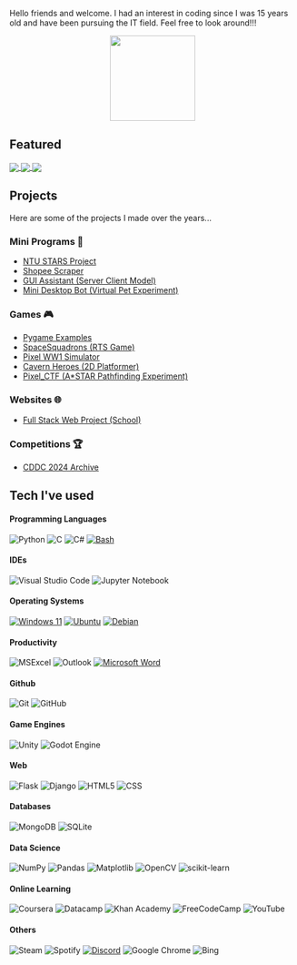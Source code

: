 <p>Hello friends and welcome. I had an interest in coding since I was 15 years old and have been pursuing the IT field. Feel free to look around!!!</p>
<p align= "center">
  <img  height= "150" src="https://github-readme-streak-stats.herokuapp.com/?user=nabilaidilreza&theme=react&layout=compact" />
</p>

<h2> Featured </h2>

<a href="https://github.com/NabilAidilreza/NTU_STARS_Project">
 <img align="center" src="https://github-readme-stats.vercel.app/api/pin/?username=nabilaidilreza&repo=NTU_STARS_Project&theme=react" />
</a>

<a href="https://github.com/NabilAidilreza/CDDC-2024-TOOLKIT">
 <img align="center" src="https://github-readme-stats.vercel.app/api/pin/?username=nabilaidilreza&repo=CDDC-2024-TOOLKIT&theme=react" />
</a>


<a href="https://github.com/NabilAidilreza/researchcompiler">
 <img align="center" src="https://github-readme-stats.vercel.app/api/pin/?username=nabilaidilreza&repo=researchcompiler&theme=react" />
</a>

<h2> Projects </h2>
Here are some of the projects I made over the years...
<h3>Mini Programs 📂</h3>
    <ul>
        <li><a href ="https://github.com/NabilAidilreza/NTU_STARS_Project">NTU STARS Project</a></li>
        <li><a href ="https://github.com/NabilAidilreza/ShopeeScraper">Shopee Scraper</a></li>
        <li><a href ="https://github.com/NabilAidilreza/GUI_Assistant">GUI Assistant (Server Client Model)</a></li>
        <li><a href ="https://github.com/NabilAidilreza/desktop_bot">Mini Desktop Bot (Virtual Pet Experiment)</a></li>
    </ul>
<h3>Games 🎮</h3>
    <ul>
        <li><a href ="https://github.com/NabilAidilreza/pygames">Pygame Examples</a></li>
        <li><a href ="https://github.com/NabilAidilreza/spacesquadrons">SpaceSquadrons (RTS Game)</a></li>
        <li><a href ="https://github.com/NabilAidilreza/ww1_pixel_sim">Pixel WW1 Simulator</a></li>
        <li><a href ="https://github.com/NabilAidilreza/2D_platformer">Cavern Heroes (2D Platformer)</a></li>
        <li><a href ="https://github.com/NabilAidilreza/ctf_pixel_sim">Pixel_CTF (A*STAR Pathfinding Experiment)</a></li>
    </ul>
<h3>Websites 🌐</h3>
    <ul>
        <li><a href ="https://github.com/NabilAidilreza/fast_food_website">Full Stack Web Project (School)</a></li>
    </ul>
<h3>Competitions 🏆</h3>
<ul>
  <li><a href="https://github.com/NabilAidilreza/CDDC-2024-Archive">CDDC 2024 Archive</a></li>
</ul>
<h2> Tech I've used </h2>

  #### Programming Languages
  ![Python](https://img.shields.io/badge/python-3670A0?style=for-the-badge&logo=python&logoColor=ffdd54)
  ![C](https://img.shields.io/badge/c-%2300599C.svg?style=for-the-badge&logo=c&logoColor=white)
  ![C#](https://img.shields.io/badge/c%23-%23239120.svg?style=for-the-badge&logo=c-sharp&logoColor=white)
  [![Bash](https://img.shields.io/badge/Bash-4EAA25?style=for-the-badge&logo=gnubash&logoColor=fff)](#)
  #### IDEs
  ![Visual Studio Code](https://img.shields.io/badge/Visual%20Studio%20Code-0078d7.svg?style=for-the-badge&logo=visual-studio-code&logoColor=white)
  ![Jupyter Notebook](https://img.shields.io/badge/jupyter-%23FA0F00.svg?style=for-the-badge&logo=jupyter&logoColor=white)
  #### Operating Systems
  [![Windows 11](https://img.shields.io/badge/Windows%2011-0078D4?style=for-the-badge&logo=windows11&logoColor=fff)](#)
  [![Ubuntu](https://img.shields.io/badge/Ubuntu-E95420?style=for-the-badge&logo=ubuntu&logoColor=white)](#)
  [![Debian](https://img.shields.io/badge/Debian-A81D33?style=for-the-badge&logo=debian&logoColor=fff)](#)
  #### Productivity
  ![MSExcel](https://img.shields.io/badge/Microsoft_Excel-217346?style=for-the-badge&logo=microsoft-excel&logoColor=white) 
  ![Outlook](https://img.shields.io/badge/Microsoft_Outlook-0078D4?style=for-the-badge&logo=microsoft-outlook&logoColor=white)
  [![Microsoft Word](https://img.shields.io/badge/Microsoft_Word-2B579A?style=for-the-badge&logo=microsoft-word&logoColor=white)](#)
  #### Github
  ![Git](https://img.shields.io/badge/Git-F05032?style=for-the-badge&logo=git&logoColor=white)
  ![GitHub](https://img.shields.io/badge/GitHub-100000?style=for-the-badge&logo=github&logoColor=white)
  #### Game Engines
  ![Unity](https://img.shields.io/badge/unity-%23000000.svg?style=for-the-badge&logo=unity&logoColor=white)
  ![Godot Engine](https://img.shields.io/badge/GODOT-%23FFFFFF.svg?style=for-the-badge&logo=godot-engine)
  #### Web
  ![Flask](https://img.shields.io/badge/flask-%23000.svg?style=for-the-badge&logo=flask&logoColor=white)
  ![Django](https://img.shields.io/badge/django-%23092E20.svg?style=for-the-badge&logo=django&logoColor=white)
  ![HTML5](https://img.shields.io/badge/HTML5-E34F26?style=for-the-badge&logo=html5&logoColor=white)
  ![CSS](https://img.shields.io/badge/CSS-239120?&style=for-the-badge&logo=css3&logoColor=white)
  #### Databases
  ![MongoDB](https://img.shields.io/badge/MongoDB-%234ea94b.svg?style=for-the-badge&logo=mongodb&logoColor=white)
  ![SQLite](https://img.shields.io/badge/sqlite-%2307405e.svg?style=for-the-badge&logo=sqlite&logoColor=white)
  #### Data Science
  ![NumPy](https://img.shields.io/badge/numpy-%23013243.svg?style=for-the-badge&logo=numpy&logoColor=white)
  ![Pandas](https://img.shields.io/badge/pandas-%23150458.svg?style=for-the-badge&logo=pandas&logoColor=white)
  ![Matplotlib](https://img.shields.io/badge/Matplotlib-%23ffffff.svg?style=for-the-badge&logo=Matplotlib&logoColor=black)
  ![OpenCV](https://img.shields.io/badge/opencv-%23white.svg?style=for-the-badge&logo=opencv&logoColor=white)
  ![scikit-learn](https://img.shields.io/badge/scikit--learn-%23F7931E.svg?style=for-the-badge&logo=scikit-learn&logoColor=white)
  #### Online Learning
  ![Coursera](https://img.shields.io/badge/Coursera-%230056D2.svg?style=for-the-badge&logo=Coursera&logoColor=white)
  ![Datacamp](https://img.shields.io/badge/Datacamp-05192D?style=for-the-badge&logo=datacamp&logoColor=03E860)
  ![Khan Academy](https://img.shields.io/badge/KhanAcademy-%2314BF96.svg?style=for-the-badge&logo=KhanAcademy&logoColor=white)
  ![FreeCodeCamp](https://img.shields.io/badge/Freecodecamp-%23123.svg?&style=for-the-badge&logo=freecodecamp&logoColor=green)
  ![YouTube](https://img.shields.io/badge/YouTube-%23FF0000.svg?style=for-the-badge&logo=YouTube&logoColor=white)
  #### Others
  ![Steam](https://img.shields.io/badge/steam-%23000000.svg?style=for-the-badge&logo=steam&logoColor=white)
  ![Spotify](https://img.shields.io/badge/Spotify-1ED760?style=for-the-badge&logo=spotify&logoColor=white)
  [![Discord](https://img.shields.io/badge/Discord-%235865F2.svg?style=for-the-badge&logo=discord&logoColor=white)](#)
  ![Google Chrome](https://img.shields.io/badge/Google%20Chrome-4285F4?style=for-the-badge&logo=GoogleChrome&logoColor=white)
  ![Bing](https://img.shields.io/badge/Microsoft%20Bing-258FFA?style=for-the-badge&logo=Microsoft%20Bing&logoColor=white)



